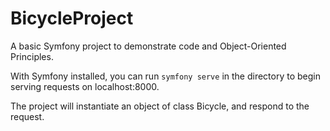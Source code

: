 # BicycleProject
A basic Symfony project to demonstrate code and Object-Oriented Principles.

With Symfony installed, you can run `symfony serve` in the directory to begin serving requests on localhost:8000.

The project will instantiate an object of class Bicycle, and respond to the request. 

